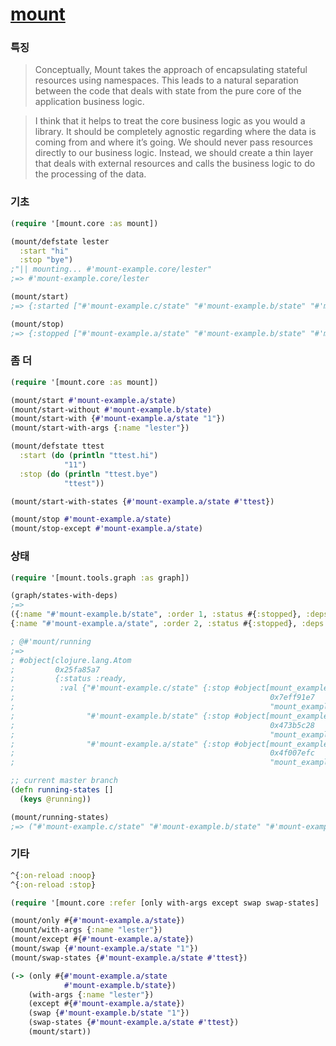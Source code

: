 # [mount](https://github.com/tolitius/mount/)

### 특징
  > Conceptually, Mount takes the approach of encapsulating stateful resources
using namespaces. This leads to a natural separation between the code that
deals with state from the pure core of the application business logic.

  > I think that it helps to treat the core business logic as you would a library. It
should be completely agnostic regarding where the data is coming from and
where it’s going. We should never pass resources directly to our business
logic. Instead, we should create a thin layer that deals with external resources
and calls the business logic to do the processing of the data.


### 기초
```clojure
(require '[mount.core :as mount])

(mount/defstate lester
  :start "hi"
  :stop "bye")
;"|| mounting... #'mount-example.core/lester"
;=> #'mount-example.core/lester

(mount/start)
;=> {:started ["#'mount-example.c/state" "#'mount-example.b/state" "#'mount-example.a/state"]}

(mount/stop)
;=> {:stopped ["#'mount-example.a/state" "#'mount-example.b/state" "#'mount-example.c/state"]}

```

### 좀 더
```clojure
(require '[mount.core :as mount])

(mount/start #'mount-example.a/state)
(mount/start-without #'mount-example.b/state)
(mount/start-with {#'mount-example.a/state "1"})
(mount/start-with-args {:name "lester"})

(mount/defstate ttest
  :start (do (println "ttest.hi")
            "11")
  :stop (do (println "ttest.bye")
            "ttest"))

(mount/start-with-states {#'mount-example.a/state #'ttest})

(mount/stop #'mount-example.a/state)
(mount/stop-except #'mount-example.a/state)

```

### 상태
```clojure
(require '[mount.tools.graph :as graph])

(graph/states-with-deps)
;=>
({:name "#'mount-example.b/state", :order 1, :status #{:stopped}, :deps #{}})
{:name "#'mount-example.a/state", :order 2, :status #{:stopped}, :deps #{}}

; @#'mount/running
;=>
; #object[clojure.lang.Atom
;         0x25fa85a7
;         {:status :ready,
;          :val {"#'mount-example.c/state" {:stop #object[mount_example.c$eval249$fn__252
;                                                         0x7eff91e7
;                                                         "mount_example.c$eval249$fn__252@7eff91e7",]}
;                "#'mount-example.b/state" {:stop #object[mount_example.b$eval266$fn__269
;                                                         0x473b5c28
;                                                         "mount_example.b$eval266$fn__269@473b5c28"]},
;                "#'mount-example.a/state" {:stop #object[mount_example.a$eval283$fn__286
;                                                         0x4f007efc
;                                                         "mount_example.a$eval283$fn__286@4f007efc"]}}}]

;; current master branch
(defn running-states []
  (keys @running))

(mount/running-states)
;=> ("#'mount-example.c/state" "#'mount-example.b/state" "#'mount-example.a/state")

```

### 기타
```clojure
^{:on-reload :noop}
^{:on-reload :stop}

(require '[mount.core :refer [only with-args except swap swap-states] :as mount])

(mount/only #{#'mount-example.a/state})
(mount/with-args {:name "lester"})
(mount/except #{#'mount-example.a/state})
(mount/swap {#'mount-example.a/state "1"})
(mount/swap-states {#'mount-example.a/state #'ttest})

(-> (only #{#'mount-example.a/state
            #'mount-example.b/state})
    (with-args {:name "lester"})
    (except #{#'mount-example.a/state})
    (swap {#'mount-example.b/state "1"})
    (swap-states {#'mount-example.a/state #'ttest})
    (mount/start))

```
